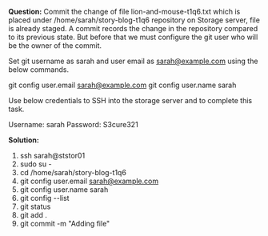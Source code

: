 **Question:**
Commit the change of file lion-and-mouse-t1q6.txt which is placed under /home/sarah/story-blog-t1q6 repository on Storage server, file is already staged. 
A commit records the change in the repository compared to its previous state. But before that we must configure the git user who will be the owner of the commit.

Set git username as sarah and user email as sarah@example.com using the below commands.

git config user.email sarah@example.com
git config user.name sarah

Use below credentials to SSH into the storage server and to complete this task.

Username: sarah
Password: S3cure321

**Solution:**

1. ssh sarah@ststor01
2. sudo su -
3. cd /home/sarah/story-blog-t1q6
4. git config user.email sarah@example.com
5. git config user.name sarah
6. git config --list
7. git status
8. git add .
9. git commit -m "Adding file"